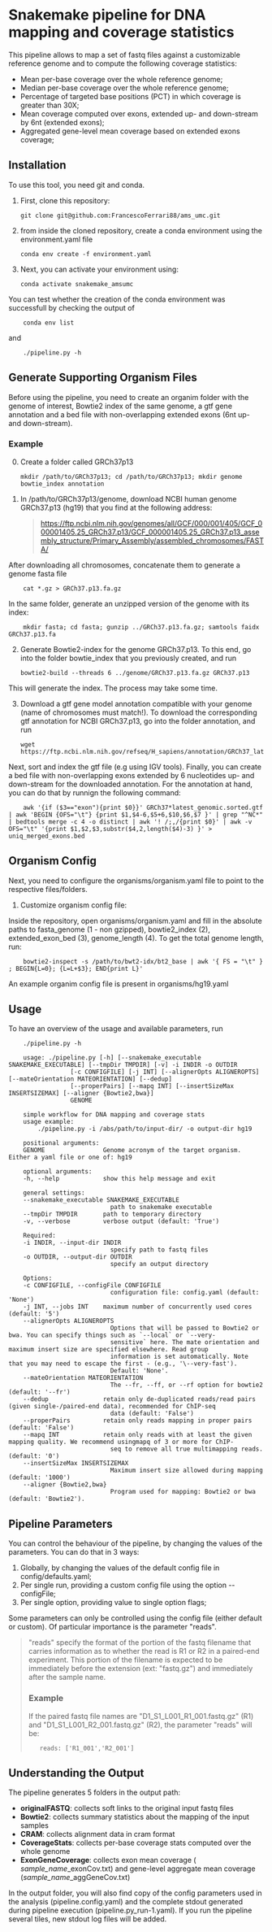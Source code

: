 # Snakemake pipeline for DNA mapping and coverage statistics

This pipeline allows to map a set of fastq files against a customizable reference genome and to compute the following coverage statistics:

- Mean per-base coverage over the whole reference genome;
- Median per-base coverage over the whole reference genome;
- Percentage of targeted base positions (PCT) in which coverage is greater than 30X;
- Mean coverage computed over exons, extended up- and down-stream by 6nt (extended exons);
- Aggregated gene-level mean coverage based on extended exons coverage;

## Installation

To use this tool, you need git and conda.

1.  First, clone this repository:

        git clone git@github.com:FrancescoFerrari88/ams_umc.git

2.  from inside the cloned repository, create a conda environment using the environment.yaml file

        conda env create -f environment.yaml

3.  Next, you can activate your environment using:

        conda activate snakemake_amsumc

You can test whether the creation of the conda environment was successfull by checking the output of

        conda env list

and

        ./pipeline.py -h

## Generate Supporting Organism Files

Before using the pipeline, you need to create an organim folder with the genome of interest, Bowtie2 index of the same genome, a gtf gene annotation and a bed file with non-overlapping extended exons (6nt up- and down-stream).

### Example

0.  Create a folder called GRCh37p13

        mkdir /path/to/GRCh37p13; cd /path/to/GRCh37p13; mkdir genome bowtie_index annotation

1.  In /path/to/GRCh37p13/genome, download NCBI human genome GRCh37.p13 (hg19) that you find at the following address:

    > https://ftp.ncbi.nlm.nih.gov/genomes/all/GCF/000/001/405/GCF_000001405.25_GRCh37.p13/GCF_000001405.25_GRCh37.p13_assembly_structure/Primary_Assembly/assembled_chromosomes/FASTA/

After downloading all chromosomes, concatenate them to generate a genome fasta file

        cat *.gz > GRCh37.p13.fa.gz

In the same folder, generate an unzipped version of the genome with its index:

        mkdir fasta; cd fasta; gunzip ../GRCh37.p13.fa.gz; samtools faidx GRCh37.p13.fa

2.  Generate Bowtie2-index for the genome GRCh37.p13. To this end, go into the folder bowtie_index that you previously created, and run

        bowtie2-build --threads 6 ../genome/GRCh37.p13.fa.gz GRCh37.p13

This will generate the index. The process may take some time.

3.  Download a gtf gene model annotation compatible with your genome (name of chromosomes must match!). To download the corresponding gtf annotation for NCBI GRCh37.p13, go into the folder annotation, and run

        wget https://ftp.ncbi.nlm.nih.gov/refseq/H_sapiens/annotation/GRCh37_latest/refseq_identifiers/GRCh37_latest_genomic.gtf.gz

Next, sort and index the gtf file (e.g using IGV tools).
Finally, you can create a bed file with non-overlapping exons extended by 6 nucleotides up- and down-stream for the downloaded annotation. For the annotation at hand, you can do that by runnign the following command:

        awk '{if ($3=="exon"){print $0}}' GRCh37*latest_genomic.sorted.gtf | awk 'BEGIN {OFS="\t"} {print $1,$4-6,$5+6,$10,$6,$7 }' | grep "^NC*" | bedtools merge -c 4 -o distinct | awk '! /;,/{print $0}' | awk -v OFS="\t" '{print $1,$2,$3,substr($4,2,length($4)-3) }' > uniq_merged_exons.bed

## Organism Config

Next, you need to configure the organisms/organism.yaml file to point to the respective files/folders.

1. Customize organism config file:

Inside the repository, open organisms/organism.yaml and fill in the absolute paths to fasta_genome (1 - non gzipped), bowtie2_index (2), extended_exon_bed (3), genome_length (4). To get the total genome length, run:

        bowtie2-inspect -s /path/to/bwt2-idx/bt2_base | awk '{ FS = "\t" } ; BEGIN{L=0}; {L=L+$3}; END{print L}'

An example organim config file is present in organisms/hg19.yaml

## Usage

To have an overview of the usage and available parameters, run

        ./pipeline.py -h

        usage: ./pipeline.py [-h] [--snakemake_executable SNAKEMAKE_EXECUTABLE] [--tmpDir TMPDIR] [-v] -i INDIR -o OUTDIR
                     [-c CONFIGFILE] [-j INT] [--alignerOpts ALIGNEROPTS] [--mateOrientation MATEORIENTATION] [--dedup]
                     [--properPairs] [--mapq INT] [--insertSizeMax INSERTSIZEMAX] [--aligner {Bowtie2,bwa}]
                     GENOME

        simple workflow for DNA mapping and coverage stats
        usage example:
            ./pipeline.py -i /abs/path/to/input-dir/ -o output-dir hg19

        positional arguments:
        GENOME                Genome acronym of the target organism. Either a yaml file or one of: hg19

        optional arguments:
        -h, --help            show this help message and exit

        general settings:
        --snakemake_executable SNAKEMAKE_EXECUTABLE
                                path to snakemake executable
        --tmpDir TMPDIR       path to temporary directory
        -v, --verbose         verbose output (default: 'True')

        Required:
        -i INDIR, --input-dir INDIR
                                specify path to fastq files
        -o OUTDIR, --output-dir OUTDIR
                                specify an output directory

        Options:
        -c CONFIGFILE, --configFile CONFIGFILE
                                configuration file: config.yaml (default: 'None')
        -j INT, --jobs INT    maximum number of concurrently used cores (default: '5')
        --alignerOpts ALIGNEROPTS
                                Options that will be passed to Bowtie2 or bwa. You can specify things such as `--local` or `--very-
                                sensitive` here. The mate orientation and maximum insert size are specified elsewhere. Read group
                                information is set automatically. Note that you may need to escape the first - (e.g., '\--very-fast').
                                Default: 'None'.
        --mateOrientation MATEORIENTATION
                                The --fr, --ff, or --rf option for bowtie2 (default: '--fr')
        --dedup               retain only de-duplicated reads/read pairs (given single-/paired-end data), recommended for ChIP-seq
                                data (default: 'False')
        --properPairs         retain only reads mapping in proper pairs (default: 'False')
        --mapq INT            retain only reads with at least the given mapping quality. We recommend usingmapq of 3 or more for ChIP-
                                seq to remove all true multimapping reads. (default: '0')
        --insertSizeMax INSERTSIZEMAX
                                Maximum insert size allowed during mapping (default: '1000')
        --aligner {Bowtie2,bwa}
                                Program used for mapping: Bowtie2 or bwa (default: 'Bowtie2').

## Pipeline Parameters

You can control the behaviour of the pipeline, by changing the values of the parameters. You can do that in 3 ways:

1. Globally, by changing the values of the default config file in config/defaults.yaml;
2. Per single run, providing a custom config file using the option --configFile;
3. Per single option, providing value to single option flags;

Some parameters can only be controlled using the config file (either default or custom). Of particular importance is the parameter "reads".

> "reads" specify the format of the portion of the fastq filename that carries information as to whether the read is R1 or R2 in a paired-end experiment. This portion of the filename is expected to be immediately before the extension (ext: "fastq.gz") and immediately after the sample name.
>
> ### Example
>
> If the paired fastq file names are "D1_S1_L001_R1_001.fastq.gz" (R1) and "D1_S1_L001_R2_001.fastq.gz" (R2), the parameter "reads" will be:
>
>        reads: ['R1_001','R2_001']

## Understanding the Output

The pipeline generates 5 folders in the output path:

- **originalFASTQ**: collects soft links to the original input fastq files
- **Bowtie2**: collects summary statistics about the mapping of the input samples
- **CRAM**: collects alignment data in cram format
- **CoverageStats**: collects per-base coverage stats computed over the whole genome
- **ExonGeneCoverage**: collects exon mean coverage ( _sample_name_\_exonCov.txt) and gene-level aggregate mean coverage (_sample_name_\_aggGeneCov.txt)

In the output folder, you will also find copy of the config parameters used in the analysis (pipeline.config.yaml) and the complete stdout generated during pipeline execution (pipeline.py_run-1.yaml). If you run the pipeline several tiles, new stdout log files will be added.
